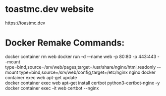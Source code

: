 # toastmc.dev website
https://toastmc.dev

# Docker Remake Commands:

docker container rm web
docker run -d --name web -p 80:80 -p 443:443 --mount type=bind,source=/srv/web/pages,target=/usr/share/nginx/html,readonly --mount type=bind,source=/srv/web/config,target=/etc/nginx nginx
docker container exec web apt-get update                                   
docker container exec web apt-get install certbot python3-certbot-nginx -y 
docker container exec -it web certbot --nginx         
